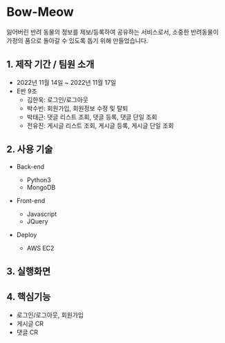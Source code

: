 # Bow-Meow

잃어버린 반려 동물의 정보를 제보/등록하여 공유하는 서비스로서, 소중한 반려동물이 가정의 품으로 돌아갈 수 있도록 돕기 위해 만들었습니다.

## 1. 제작 기간 / 팀원 소개

- 2022년 11월 14일 ~ 2022년 11월 17일
- E반 9조
  - 김한욱: 로그인/로그아웃
  - 박수빈: 회원가입, 회원정보 수정 및 탈퇴
  - 박태근: 댓글 리스트 조회, 댓글 등록, 댓글 단일 조회
  - 전유진: 게시글 리스트 조회, 게시글 등록, 게시글 단일 조회

## 2. 사용 기술

- Back-end

  - Python3
  - MongoDB

- Front-end

  - Javascript
  - JQuery

- Deploy
  - AWS EC2

## 3. 실행화면

## 4. 핵심기능

- 로그인/로그아웃, 회원가입
- 게시글 CR
- 댓글 CR
